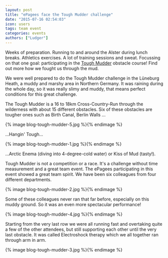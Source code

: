 ```yaml
---
layout: post
title: "ePagees face the Tough Mudder challenge"
date: "2015-07-16 02:54:03"
icon: users
tags: team event
categories: events
authors: ["Ludger"]
---
```


Weeks of preparation.
Running to and around the Alster during lunch breaks.
Athletics exercises. A lot of training sessions and sweat.
Focussing on that one goal: participating in the [Tough Mudder](https://toughmudder.com/) obstacle course!
Find out more how we fought us through the mud.

We were well prepared to do the Tough Mudder challenge in the Lüneburg Heath, a muddy and marshy area in Northern Germany.
It was raining during the whole day, so it was really slimy and muddy, that means perfect conditions for this great challenge.

The Tough Mudder is a 16 to 18km Cross-Country-Run through the wilderness with about 15 different obstacles.
Six of these obstacles are tougher ones such as Birth Canal, Berlin Walls ...

{% image blog-tough-mudder-5.jpg %}{% endimage %}

...Hangin' Tough...

{% image blog-tough-mudder-1.jpg %}{% endimage %}

...Arctic Enema (diving into 4-degree-cold water) or Kiss of Mud (tasty!).

Tough Mudder is not a competition or a race. It's a challenge without time measurement and a great team event.
The ePagees participating in this event showed a great team spirit.
We have been six colleagues from four different departments.

{% image blog-tough-mudder-2.jpg %}{% endimage %}

Some of these colleagues never ran that far before, especially on this muddy ground. So it was an even more spectacular performance!

{% image blog-tough-mudder-4.jpg %}{% endimage %}

Starting from the very last row we were all running fast and overtaking quite a few of the other attendees, but still supporting each other until the very last obstacle.
It was called Electroshock therapy which we all together ran through arm in arm.

{% image blog-tough-mudder-3.jpg %}{% endimage %}
